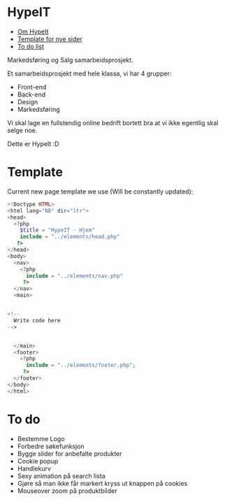 # HypeIT

<!--ts-->
   - [Om HypeIt](#hypeit)
   - [Template for nye sider](#template)
   - [To do list](#to-do)
<!--te-->
Markedsføring og Salg samarbeidsprosjekt.


Et samarbeidsprosjekt med hele klassa, vi har 4 grupper:
 - Front-end
 - Back-end
 - Design
 - Markedsføring

Vi skal lage en fullstendig online bedrift bortett bra at vi ikke egentlig skal selge noe.

Dette er HypeIt :D


# Template

Current new page template we use (Will be constantly updated):
```php
<!Doctype HTML>
<html lang="NB" dir="ltr">
<head>
  <?php
    $title = "HypeIT - Hjem"
    include = "../elements/head.php"
   ?>
</head>
<body>
  <nav>
    <?php
      include = "../elements/nav.php"
     ?>
  </nav>
  <main>


<!--
  Write code here
-->


  </main>
  <footer>
    <?php
      include = "../elements/footer.php";
     ?>
  </footer>
</body>
</html>

```

# To do

 - Bestemme Logo
 - Forbedre søkefunksjon
 - Bygge slider for anbefalte produkter
 - Cookie popup
 - Handlekurv
 - Sexy animation på search lista
 - Gjøre så man ikke får markert kryss ut knappen på cookies
 - Mouseover zoom på produktbilder
